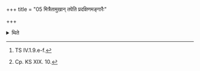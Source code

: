 +++
title = "05 मित्रैतामुखान् तपेति प्रदक्षिणमङ्गारैः"

+++

<details><summary>थिते</summary>

5. With mitraitām ukhāṁ tapa[^1] he keeps burning coals: around the (fire-pan)[^2] in the clockwise manner.  

[^1]: TS IV.1.9.e-f.  

[^2]: Cp. KS XIX. 10.  
</details>
